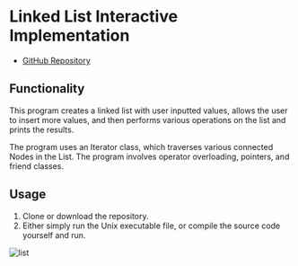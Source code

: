 # Linked List Interactive Implementation

* [GitHub Repository](https://github.com/colinmcdaniel/linked-list)

## Functionality

This program creates a linked list with user inputted values, allows the user to insert more values, and then performs various operations on the list and prints the results.

The program uses an Iterator class, which traverses various connected Nodes in the List. The program involves operator overloading, pointers, and friend classes.

## Usage

1. Clone or download the repository.
2. Either simply run the Unix executable file, or compile the source code yourself and run.

![list](https://cloud.githubusercontent.com/assets/18273101/22320525/fcb47468-e341-11e6-86f7-3a30f050520d.gif)
